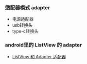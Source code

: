 ### 适配器模式 adapter

- 电源适配器
- usb转换头
- type-c转换头 

### android里的 ListView 的 adapter

- [ListView 和 Adapter 适配器](https://blog.csdn.net/qq_27061049/article/details/80472080)

